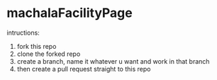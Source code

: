 # machalaFacilityPage

intructions:
1. fork this repo
2. clone the forked repo
3. create a branch, name it whatever u want and work in that branch
4. then create a pull request straight to this repo

